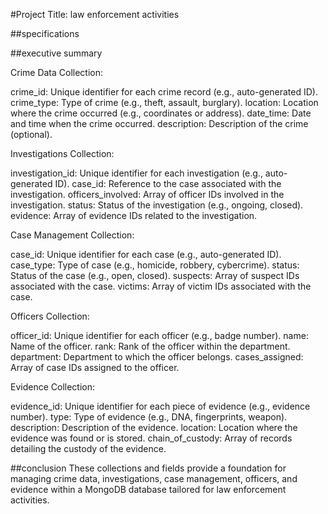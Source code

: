 #Project Title: law enforcement activities

##specifications


##executive summary

Crime Data Collection:

crime_id: Unique identifier for each crime record (e.g., auto-generated ID).
crime_type: Type of crime (e.g., theft, assault, burglary).
location: Location where the crime occurred (e.g., coordinates or address).
date_time: Date and time when the crime occurred.
description: Description of the crime (optional).

Investigations Collection:

investigation_id: Unique identifier for each investigation (e.g., auto-generated ID).
case_id: Reference to the case associated with the investigation.
officers_involved: Array of officer IDs involved in the investigation.
status: Status of the investigation (e.g., ongoing, closed).
evidence: Array of evidence IDs related to the investigation.

Case Management Collection:

case_id: Unique identifier for each case (e.g., auto-generated ID).
case_type: Type of case (e.g., homicide, robbery, cybercrime).
status: Status of the case (e.g., open, closed).
suspects: Array of suspect IDs associated with the case.
victims: Array of victim IDs associated with the case.

Officers Collection:

officer_id: Unique identifier for each officer (e.g., badge number).
name: Name of the officer.
rank: Rank of the officer within the department.
department: Department to which the officer belongs.
cases_assigned: Array of case IDs assigned to the officer.

Evidence Collection:

evidence_id: Unique identifier for each piece of evidence (e.g., evidence number).
type: Type of evidence (e.g., DNA, fingerprints, weapon).
description: Description of the evidence.
location: Location where the evidence was found or is stored.
chain_of_custody: Array of records detailing the custody of the evidence.

##conclusion 
These collections and fields provide a foundation for managing crime data, investigations, case management, officers, and evidence within a MongoDB database tailored for law enforcement activities.
















